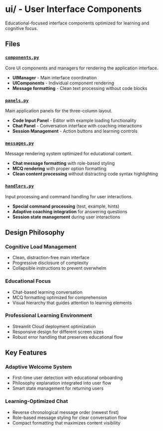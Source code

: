 # ui/ - User Interface Components

Educational-focused interface components optimized for learning and cognitive focus.

## Files

### [`components.py`](./components.py)
Core UI components and managers for rendering the application interface.

- **UIManager** - Main interface coordination
- **UIComponents** - Individual component rendering
- **Message formatting** - Clean text processing without code blocks

### [`panels.py`](./panels.py)
Main application panels for the three-column layout.

- **Code Input Panel** - Editor with example loading functionality
- **Chat Panel** - Conversation interface with coaching interactions
- **Session Management** - Action buttons and learning controls

### [`messages.py`](./messages.py)
Message rendering system optimized for educational content.

- **Chat message formatting** with role-based styling
- **MCQ rendering** with proper option formatting
- **Clean content processing** without distracting code syntax highlighting

### [`handlers.py`](./handlers.py)
Input processing and command handling for user interactions.

- **Special command processing** (test, example, hints)
- **Adaptive coaching integration** for answering questions
- **Session state management** during user interactions

## Design Philosophy

### Cognitive Load Management
- Clean, distraction-free main interface
- Progressive disclosure of complexity
- Collapsible instructions to prevent overwhelm

### Educational Focus
- Chat-based learning conversation
- MCQ formatting optimized for comprehension
- Visual hierarchy that guides attention to learning elements

### Professional Learning Environment
- Streamlit Cloud deployment optimization
- Responsive design for different screen sizes
- Robust error handling that preserves educational flow

## Key Features

### Adaptive Welcome System
- First-time user detection with educational onboarding
- Philosophy explanation integrated into user flow
- Smart state management for returning users

### Learning-Optimized Chat
- Reverse chronological message order (newest first)
- Role-based message styling for clear conversation flow
- Compact formatting that maximizes content visibility